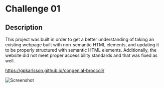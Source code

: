# Challenge 01

## Description

This project was built in order to get a better understanding of taking an existing webpage built with non-semantic HTML elements, and updating it to be properly structured with semantic HTML elements. Additionally, the website did not meet proper accessibility standards and that was fixed as well. 

https://gpkarlsson.github.io/congenial-broccoli/
 
![Screenshot](https://github.com/gpkarlsson/congenial-broccoli/blob/main/Challenge-01%20Screenshot.png)
